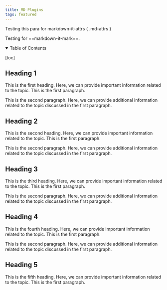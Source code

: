 ```yaml
---
title: MD Plugins
tags: featured
---
```


Testing this para for markdown-it-attrs { .md-attrs }

Testing for ==markdown-it-mark==.

<details open>
<summary>Table of Contents</summary>

[toc]
</details>


## Heading 1
This is the first heading. Here, we can provide important information related to the topic. This is the first paragraph.

This is the second paragraph. Here, we can provide additional information related to the topic discussed in the first paragraph.

## Heading 2
This is the second heading. Here, we can provide important information related to the topic. This is the first paragraph.

This is the second paragraph. Here, we can provide additional information related to the topic discussed in the first paragraph.

## Heading 3
This is the third heading. Here, we can provide important information related to the topic. This is the first paragraph.

This is the second paragraph. Here, we can provide additional information related to the topic discussed in the first paragraph.

## Heading 4
This is the fourth heading. Here, we can provide important information related to the topic. This is the first paragraph.

This is the second paragraph. Here, we can provide additional information related to the topic discussed in the first paragraph.

## Heading 5
This is the fifth heading. Here, we can provide important information related to the topic. This is the first paragraph.

